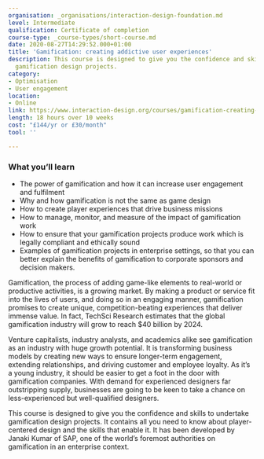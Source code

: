 ```yaml
---
organisation: _organisations/interaction-design-foundation.md
level: Intermediate
qualification: Certificate of completion
course-type: _course-types/short-course.md
date: 2020-08-27T14:29:52.000+01:00
title: 'Gamification: creating addictive user experiences'
description: This course is designed to give you the confidence and skills to undertake
  gamification design projects.
category:
- Optimisation
- User engagement
location:
- Online
link: https://www.interaction-design.org/courses/gamification-creating-addictive-user-experience
length: 18 hours over 10 weeks
cost: "£144/yr or £30/month"
tool: ''

---
```

### What you’ll learn

* The power of gamification and how it can increase user engagement and fulfilment
* Why and how gamification is not the same as game design
* How to create player experiences that drive business missions
* How to manage, monitor, and measure of the impact of gamification work
* How to ensure that your gamification projects produce work which is legally compliant and ethically sound
* Examples of gamification projects in enterprise settings, so that you can better explain the benefits of gamification to corporate sponsors and decision makers.

Gamification, the process of adding game-like elements to real-world or productive activities, is a growing market. By making a product or service fit into the lives of users, and doing so in an engaging manner, gamification promises to create unique, competition-beating experiences that deliver immense value. In fact, TechSci Research estimates that the global gamification industry will grow to reach $40 billion by 2024.

Venture capitalists, industry analysts, and academics alike see gamification as an industry with huge growth potential. It is transforming business models by creating new ways to ensure longer-term engagement, extending relationships, and driving customer and employee loyalty. As it’s a young industry, it should be easier to get a foot in the door with gamification companies. With demand for experienced designers far outstripping supply, businesses are going to be keen to take a chance on less-experienced but well-qualified designers.

This course is designed to give you the confidence and skills to undertake gamification design projects. It contains all you need to know about player-centered design and the skills that enable it. It has been developed by Janaki Kumar of SAP, one of the world’s foremost authorities on gamification in an enterprise context.